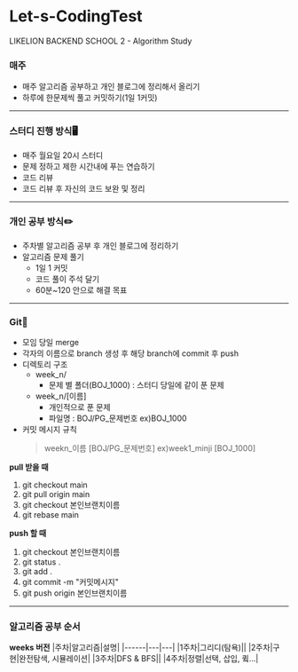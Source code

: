 # Let-s-CodingTest
LIKELION BACKEND SCHOOL 2 - Algorithm Study

### 매주
- 매주 알고리즘 공부하고 개인 블로그에 정리해서 올리기
- 하루에 한문제씩 풀고 커밋하기(1일 1커밋)
---
### 스터디 진행 방식🖥
- 매주 월요일 20시 스터디
- 문제 정하고 제한 시간내에 푸는 연습하기
- 코드 리뷰
- 코드 리뷰 후 자신의 코드 보완 및 정리
---
### 개인 공부 방식✏️
- 주차별 알고리즘 공부 후 개인 블로그에 정리하기
- 알고리즘 문제 풀기
  - 1일 1 커밋
  - 코드 풀이 주석 달기
  - 60분~120 안으로 해결 목표
---
### Git🌿
- 모임 당일 merge
- 각자의 이름으로 branch 생성 후 해당 branch에 commit 후 push
- 디렉토리 구조
  - week_n/
    - 문제 별 폴더(BOJ_1000) : 스터디 당일에 같이 푼 문제
  - week_n/[이름]
    - 개인적으로 푼 문제
    - 파일명 : BOJ/PG_문제번호 ex)BOJ_1000
- 커밋 메시지 규칙
  > weekn_이름 [BOJ/PG_문제번호] ex)week1_minji [BOJ_1000]

**pull 받을 때**
1. git checkout main
2. git pull origin main
3. git checkout 본인브랜치이름
4. git rebase main

**push 할 때**
1. git checkout 본인브랜치이름
2. git status .
3. git add .
4. git commit -m "커밋메시지"
5. git push origin 본인브랜치이름
---
### 알고리즘 공부 순서
**weeks 버전**
|주차|알고리즘|설명|
|------|---|---|
|1주차|그리디(탐욕)||
|2주차|구현|완전탐색, 시뮬레이션|
|3주차|DFS & BFS||
|4주차|정렬|선택, 삽입, 큌...|
